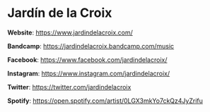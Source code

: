 # Jardín de la Croix

**Website**: https://www.jardindelacroix.com/

**Bandcamp**: https://jardindelacroix.bandcamp.com/music

**Facebook**: https://www.facebook.com/jardindelacroix/

**Instagram**: https://www.instagram.com/jardindelacroix/

**Twitter**: https://twitter.com/jardindelacroix

**Spotify**: https://open.spotify.com/artist/0LGX3mkYo7ckQz4JyZrifu
